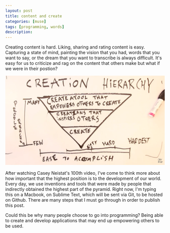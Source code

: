 ```yaml
---
layout: post
title: content and create
categories: [muse]
tags: [programming, words]
description: 
---
```


Creating content is hard. Liking, sharing and rating content is easy. Capturing a state of mind, painting the vision that you had, words that you want to say, or the dream that you want to transcribe is always difficult. It's easy for us to criticize and rag on the content that others make but what if we were in their postion?

![creation heirarchy](/images/creationhierarchy.png)

After watching Casey Neistat's 100th video, I've come to think more about how important that the highest position is to the development of our world. Every day, we use inventions and tools that were made by people that indirectly obtained the highest part of the pyramid. Right now, I'm typing this on a Macbook, on Sublime Text, which will be sent via Git, to be hosted on Github. There are many steps that I must go through in order to publish this post.

Could this be why many people choose to go into programming? Being able to create and develop applications that may end up empowering others to be used.